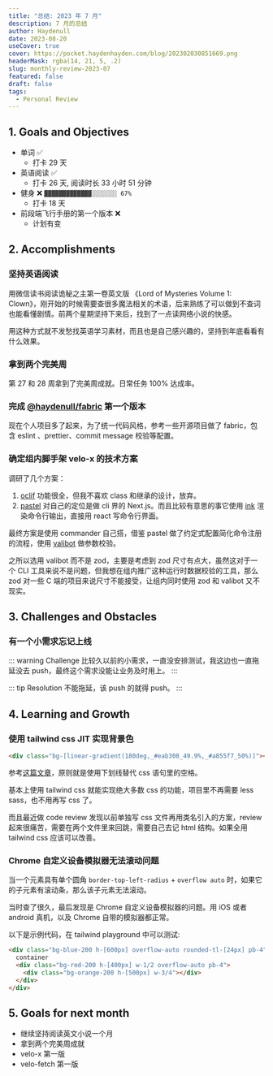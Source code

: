 ```yaml
---
title: "总结: 2023 年 7 月"
description: 7 月的总结
author: Haydenull
date: 2023-08-20
useCover: true
cover: https://pocket.haydenhayden.com/blog/202302030851669.png
headerMask: rgba(14, 21, 5, .2)
slug: monthly-review-2023-07
featured: false
draft: false
tags:
  - Personal Review
---
```


## 1. Goals and Objectives

- 单词 ✅
  - 打卡 29 天
- 英语阅读 ✅
  - 打卡 26 天, 阅读时长 33 小时 51 分钟
- 健身 ❌ `▓▓▓▓▓▓▓▓▓▓▓▓▓░░░░░░░ 67%`
  - 打卡 18 天
- 前段端飞行手册的第一个版本 ❌
  - 计划有变

## 2. Accomplishments

### 坚持英语阅读

用微信读书阅读诡秘之主第一卷英文版 《Lord of Mysteries Volume 1: Clown》，刚开始的时候需要查很多魔法相关的术语，后来熟练了可以做到不查词也能看懂剧情。前两个星期坚持下来后，找到了一点读网络小说的快感。

用这种方式就不发愁找英语学习素材，而且也是自己感兴趣的，坚持到年底看看有什么效果。

### 拿到两个完美周

第 27 和 28 周拿到了完美周成就。日常任务 100% 达成率。

### 完成 [@haydenull/fabric](https://github.com/haydenull/fabric) 第一个版本

现在个人项目多了起来，为了统一代码风格，参考一些开源项目做了 fabric，包含 eslint 、prettier、commit message 校验等配置。

### 确定组内脚手架 velo-x 的技术方案

调研了几个方案：

1. [oclif](https://github.com/oclif/oclif) 功能很全，但我不喜欢 class 和继承的设计，放弃。
2. [pastel](https://github.com/vadimdemedes/pastel) 对自己的定位是做 cli 界的 Next.js。而且比较有意思的事它使用 [ink](https://github.com/vadimdemedes/ink) 渲染命令行输出，直接用 react 写命令行界面。

最终方案是使用 commander 自己搭，借鉴 pastel 做了约定式配置简化命令注册的流程，使用 [valibot](https://valibot.dev/) 做参数校验。

之所以选用 valibot 而不是 zod，主要是考虑到 zod 尺寸有点大，虽然这对于一个 CLI 工具来说不是问题，但我想在组内推广这种运行时数据校验的工具，那么 zod 对一些 C 端的项目来说尺寸不能接受，让组内同时使用 zod 和 valibot 又不现实。

## 3. Challenges and Obstacles

### 有一个小需求忘记上线

::: warning Challenge
比较久以前的小需求，一直没安排测试，我这边也一直拖延没去 push，最终这个需求没能让业务及时用上。
:::

::: tip Resolution
不能拖延，该 push 的就得 push。
:::

## 4. Learning and Growth

### 使用 tailwind css JIT 实现背景色

```html
<div class="bg-[linear-gradient(180deg,_#eab308_49.9%,_#a855f7_50%)]"></div>
```

参考[这篇文章](https://www.hyperui.dev/blog/custom-gradients-with-tailwindcss-jit)，原则就是使用下划线替代 css 语句里的空格。

基本上使用 tailwind css 就能实现绝大多数 css 的功能，项目里不再需要 less sass，也不用再写 css 了。

而且最近做 code review 发现以前单独写 css 文件再用类名引入的方案，review 起来很痛苦，需要在两个文件里来回跳，需要自己去记 html 结构。如果全用 tailwind css 应该可以改善。

### Chrome 自定义设备模拟器无法滚动问题

当一个元素具有单个圆角 `border-top-left-radius` + `overflow auto` 时，如果它的子元素有滚动条，那么该子元素无法滚动。

当时查了很久，最后发现是 Chrome 自定义设备模拟器的问题。用 iOS 或者 android 真机，以及 Chrome 自带的模拟器都正常。

以下是示例代码，在 tailwind playground 中可以测试:

```html
<div class="bg-blue-200 h-[600px] overflow-auto rounded-tl-[24px] pb-4">
  container
  <div class="bg-red-200 h-[400px] w-1/2 overflow-auto pb-4">
    <div class="bg-orange-200 h-[500px] w-3/4"></div>
  </div>
</div>
```

## 5. Goals for next month

- 继续坚持阅读英文小说一个月
- 拿到两个完美周成就
- velo-x 第一版
- velo-fetch 第一版

